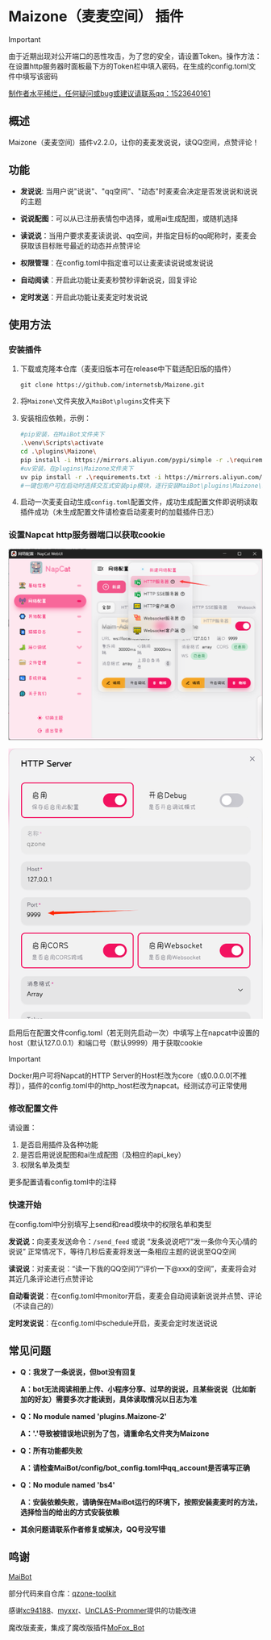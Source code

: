 # Maizone（麦麦空间） 插件
> [!IMPORTANT]
>
> 由于近期出现对公开端口的恶性攻击，为了您的安全，请设置Token。操作方法：在设置http服务器时面板最下方的Token栏中填入密码，在生成的config.toml文件中填写该密码

<u>制作者水平稀烂，任何疑问或bug或建议请联系qq：1523640161</u>

## 概述
Maizone（麦麦空间）插件v2.2.0，让你的麦麦发说说，读QQ空间，点赞评论！

## 功能
- **发说说**: 当用户说"说说"、"qq空间"、"动态"时麦麦会决定是否发说说和说说的主题

- **说说配图**：可以从已注册表情包中选择，或用ai生成配图，或随机选择

- **读说说**：当用户要求麦麦读说说、qq空间，并指定目标的qq昵称时，麦麦会获取该目标账号最近的动态并点赞评论

- **权限管理**：在config.toml中指定谁可以让麦麦读说说或发说说

- **自动阅读**：开启此功能让麦麦秒赞秒评新说说，回复评论

- **定时发送**：开启此功能让麦麦定时发说说

## 使用方法
### 安装插件

1. 下载或克隆本仓库（麦麦旧版本可在release中下载适配旧版的插件）

   ```
   git clone https://github.com/internetsb/Maizone.git
   ```

2. 将`Maizone\`文件夹放入`MaiBot\plugins`文件夹下

3. 安装相应依赖，示例：

   ```bash
   #pip安装，在MaiBot文件夹下
   .\venv\Scripts\activate
   cd .\plugins\Maizone\
   pip install -i https://mirrors.aliyun.com/pypi/simple -r .\requirements.txt --upgrade
   #uv安装，在plugins\Maizone文件夹下
   uv pip install -r .\requirements.txt -i https://mirrors.aliyun.com/pypi/simple --upgrade
   #一键包用户可在启动时选择交互式安装pip模块，逐行安装MaiBot\plugins\Maizone\requirements.txt中的依赖
   ```

4. 启动一次麦麦自动生成`config.toml`配置文件，成功生成配置文件即说明读取插件成功（未生成配置文件请检查启动麦麦时的加载插件日志）

### 设置Napcat http服务器端口以获取cookie

![](images/done_napcat1.png)

![](images/done_napcat2.png)

启用后在配置文件config.toml（若无则先启动一次）中填写上在napcat中设置的host（默认127.0.0.1）和端口号（默认9999）用于获取cookie

> [!IMPORTANT]
>
> Docker用户可将Napcat的HTTP Server的Host栏改为core（或0.0.0.0[不推荐]），插件的config.toml中的http_host栏改为napcat。经测试亦可正常使用

### 修改配置文件
请设置：
1. 是否启用插件及各种功能
2. 是否启用说说配图和ai生成配图（及相应的api_key）
3. 权限名单及类型

更多配置请看config.toml中的注释

### 快速开始
在config.toml中分别填写上send和read模块中的权限名单和类型

**发说说**：向麦麦发送命令：`/send_feed` 或说 “发条说说吧”/“发一条你今天心情的说说” 正常情况下，等待几秒后麦麦将发送一条相应主题的说说至QQ空间

**读说说**：对麦麦说：“读一下我的QQ空间”/“评价一下@xxx的空间”，麦麦将会对其近几条评论进行点赞评论

**自动看说说**：在config.toml中monitor开启，麦麦会自动阅读新说说并点赞、评论（不读自己的）

**定时发说说**：在config.toml中schedule开启，麦麦会定时发送说说

## 常见问题

- **Q：我发了一条说说，但bot没有回复**

  **A：bot无法阅读相册上传、小程序分享、过早的说说，且某些说说（比如新加的好友）需要多次才能读到，具体读取情况以日志为准**

- **Q：No module named 'plugins.Maizone-2'**

  **A：'.'导致被错误地识别为了包，请重命名文件夹为Maizone**

- **Q：所有功能都失败**

  **A：请检查MaiBot/config/bot_config.toml中qq_account是否填写正确**

- **Q：No module named 'bs4'**

  **A：安装依赖失败，请确保在MaiBot运行的环境下，按照安装麦麦时的方法，选择恰当的给出的方式安装依赖**

- **其余问题请联系作者修复或解决，QQ号没写错**

## 鸣谢

[MaiBot](https://github.com/MaiM-with-u/MaiBot)

部分代码来自仓库：[qzone-toolkit](https://github.com/gfhdhytghd/qzone-toolkit)

感谢[xc94188](https://github.com/xc94188)、[myxxr](https://github.com/myxxr)、[UnCLAS-Prommer](https://github.com/UnCLAS-Prommer)提供的功能改进

魔改版麦麦，集成了魔改版插件[MoFox_Bot](https://github.com/MoFox-Studio/MoFox_Bot)

